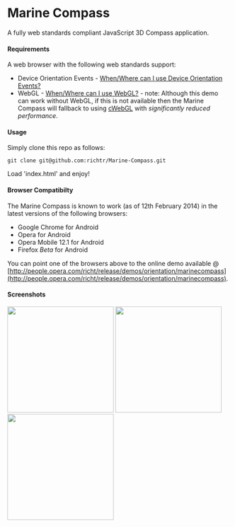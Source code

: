 Marine Compass
====================

A fully web standards compliant JavaScript 3D Compass application.

#### Requirements ####

A web browser with the following web standards support:

* Device Orientation Events - [When/Where can I use Device Orientation Events?](http://caniuse.com/#feat=deviceorientation)
* WebGL - [When/Where can I use WebGL?](http://caniuse.com/#feat=webgl) - note: Although this demo can work without WebGL, if this is not available then the Marine Compass will fallback to using [cWebGL](https://code.google.com/p/cwebgl/) with *significantly reduced performance*.

#### Usage ####

Simply clone this repo as follows:

    git clone git@github.com:richtr/Marine-Compass.git

Load 'index.html' and enjoy!

#### Browser Compatibilty ####

The Marine Compass is known to work (as of 12th February 2014) in the latest versions of the following browsers:

* Google Chrome for Android
* Opera for Android
* Opera Mobile 12.1 for Android
* Firefox *Beta* for Android

You can point one of the browsers above to the online demo available @ [http://people.opera.com/richt/release/demos/orientation/marinecompass](http://people.opera.com/richt/release/demos/orientation/marinecompass).

#### Screenshots ####

<img src="https://github.com/richtr/Marine-Compass/raw/master/screenshots/marinecompass1.png" width="240"/>

<img src="https://github.com/richtr/Marine-Compass/raw/master/screenshots/marinecompass2.png" width="240"/>

<img src="https://github.com/richtr/Marine-Compass/raw/master/screenshots/marinecompass3.png" width="240"/>
